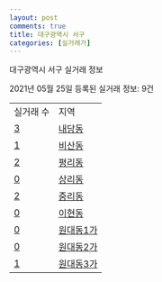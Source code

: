 ```yaml
---
layout: post
comments: true
title: 대구광역시 서구
categories: [실거래가]
---
```


대구광역시 서구 실거래 정보

2021년 05월 25일 등록된 실거래 정보: 9건


<table>
  <tr>
    <td>실거래 수</td>
    <td>지역</td>
  </tr>

  
  <tr>
    <td><a href="2717010100.html">3</a></td>
    <td><a href="2717010100.html">내당동</a></td>
  </tr>
    

  <tr>
    <td><a href="2717010200.html">1</a></td>
    <td><a href="2717010200.html">비산동</a></td>
  </tr>
    

  <tr>
    <td><a href="2717010300.html">2</a></td>
    <td><a href="2717010300.html">평리동</a></td>
  </tr>
    

  <tr>
    <td><a href="2717010400.html">0</a></td>
    <td><a href="2717010400.html">상리동</a></td>
  </tr>
    

  <tr>
    <td><a href="2717010500.html">2</a></td>
    <td><a href="2717010500.html">중리동</a></td>
  </tr>
    

  <tr>
    <td><a href="2717010600.html">0</a></td>
    <td><a href="2717010600.html">이현동</a></td>
  </tr>
    

  <tr>
    <td><a href="2717010700.html">0</a></td>
    <td><a href="2717010700.html">원대동1가</a></td>
  </tr>
    

  <tr>
    <td><a href="2717010800.html">0</a></td>
    <td><a href="2717010800.html">원대동2가</a></td>
  </tr>
    

  <tr>
    <td><a href="2717010900.html">1</a></td>
    <td><a href="2717010900.html">원대동3가</a></td>
  </tr>
    


</table>
    